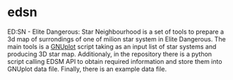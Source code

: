 # edsn
ED:SN - Elite Dangerous: Star Neighbourhood is a set of tools to prepare a 3d map of surrondings of one of milion star system in Elite Dangerous.
The main tools is a [GNUplot](http://gnuplot.sourceforge.net/) script taking as an input list of star systems and producing 3D star map.
Additionaly, in the repository there is a python script calling EDSM API to obtain required information and store them into GNUplot data file.
Finally, there is an example data file.
